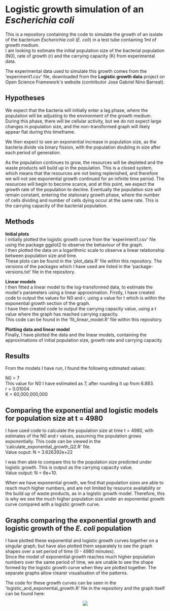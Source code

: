 # Logistic growth simulation of an *Escherichia coli*
This is a repository containing the code to simulate the growth of an isolate of the bacterium *Escherichia coli* (*E. coli*) in a test tube containing 1ml of growth medium.
<br>
I am looking to estimate the initial population size of the bacterial population (N0), rate of growth (r) and the carrying capacity (K) from experimental data.
<br>

The experimental data used to simulate this growth comes from the 'experiment1.csv' file, downloaded from the **Logistic growth data** project on Open Science Framework's website (contributor Jose Gabriel Nino Barreat).


## Hypotheses
We expect that the bacteria will initially enter a lag phase, where the population will be adjusting to the environment of the growth medium. During this phase, there will be cellular activity, but we do not expect large changes in population size, and the non-transformed graph will likely appear flat during this timeframe.
<br>

We then expect to see an exponential increase in population size, as the bacteria divide via binary fission, with the population doubling in size after each period of generation.
<br>

As the population continues to grow, the resources will be depleted and the waste products will build up in the population. This is a closed system, which means that the resources are not being replenished, and therefore we will not see exponential growth continued for an infinite time period. The resources will begin to become scarce, and at this point, we expect the growth rate of the population to decline. Eventually the population size will remain constant, entering the stationary growth phase, where the number of cells dividing and number of cells dying occur at the same rate. This is the carrying capacity of the bacterial population.


## Methods
**Initial plots**
<br>
I initially plotted the logistic growth curve from the 'experiment1.csv' file using the package ggplot2 to observe the behaviour of the graph.
<br>
I then plotted the data on a logarithmic scale to observe a linear relationship between population size and time. 
<br>
These plots can be found in the 'plot_data.R' file within this repository. The versions of the packages which I have used are listed in the 'package-versions.txt' file in the repository.
<br>

**Linear models**
<br>
I then fitted a linear model to the log-transformed data, to estimate the model's parameters using a linear approximation. Firstly, I have created code to output the values for N0 and r, using a value for t which is within the exponential growth section of the graph.
<br>
I have then created code to output the carrying capacity value, using a t value where the graph has reached carrying capacity.
<br>
This code can be found in the 'fit_linear_model.R' file within this repository.
<br>

**Plotting data and linear model**
<br>
Finally, I have plotted the data and the linear models, containing the approximations of initial population size, growth rate and carrying capacity.


## Results
From the models I have run, I found the following estimated values:
<br>

N0 = 7
<br>
This value for N0 I have estimated as 7, after rounding it up from 6.883.
<br>
r = 0.01004
<br>
K = 60,000,000,000
<br>





## Comparing the exponential and logistic models for population size at t = 4980 

I have used code to calculate the population size at time t = 4980, with estimates of the N0 and r values, assuming the population grows exponentially. This code can be viewed in the 'calculate_exponential_growth_Q2.R' file.
<br>
Value ouput: N = 3.626392e+22
<br>

I was then able to compare this to the population size predicted under logistic growth. This is output as the carrying capacity value.
<br>
Value output: N = 6e+10.
<br>

When we have exponential growth, we find that population sizes are able to reach much higher numbers, and are not limited by resource availability or the build up of waste products, as in a logistic growth model. Therefore, this is why we see the much higher population size under an exponential growth curve compared with a logistic growth curve.



## Graphs comparing the exponential growth and logistic growth of the *E. coli* population

I have  plotted these exponential and logistic growth curves together on a singular graph, but have also plotted them separately to see the graph shapes over a set period of time (0 - 4980 minutes). 
<br>
Since the model of exponential growth reaches much higher population numbers over the same period of time, we are unable to see the shape formed by the logistic growth curve when they are plotted together. The separate graphs allow clearer visualisation of the patterns.


The code for these growth curves can be seen in the 'logistic_and_exponential_growth.R' file in the repository and the graph itself can be found here:

  <p align="center">
     <img src="https://github.com/amccarthykerrigan/logistic_growth/blob/d73a297468b3a8ef6cc2e93ad18117cff3c95615/Logistic_and_exponential_growth_graphs.png">
  </p> 

